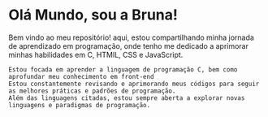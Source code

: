 # Olá Mundo, sou a Bruna!

Bem vindo ao meu repositório! aqui, estou compartilhando minha jornada de aprendizado em programação, onde tenho me dedicado a aprimorar minhas habilidades em C, HTMIL, CSS e JavaScript.

    Estou focada em aprender a linguagem de programação C, bem como aprofundar meu conhecimento em front-end
    Estou constantemente revisando e aprimorando meus códigos para seguir as melhores práticas e padrões de programação.
    Além das linguagens citadas, estou sempre aberta a explorar novas linguagens e paradigmas de programação. 

